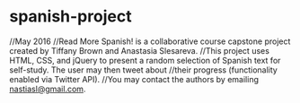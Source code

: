 # spanish-project
//May 2016
//Read More Spanish! is a collaborative course capstone project created by Tiffany Brown and Anastasia Slesareva. 
//This project uses HTML, CSS, and jQuery to present a random selection of Spanish text for self-study. The user may then tweet about 
//their progress (functionality enabled via Twitter API).
//You may contact the authors by emailing nastiasl@gmail.com.
